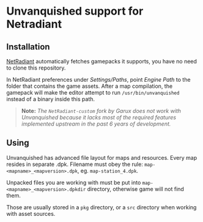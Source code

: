 Unvanquished support for Netradiant
===================================

Installation
------------

[NetRadiant](https://netradiant.gitlab.io/) automatically fetches gamepacks it supports, you have no need to clone this repository.

In NetRadiant preferences under *Settings/Paths*, point *Engine Path* to the folder that contains the game assets. After a map compilation, the gamepack will make the editor attempt to run `/usr/bin/unvanquished` instead of a binary inside this path.

> **Note:** _The `NetRadiant-custom` fork by Garux does not work with Unvanquished because it lacks most of the required features implemented upstream in the past 6 years of development._

Using
-----

Unvanquished has advanced file layout for maps and resources. Every map resides in separate .dpk.
Filename must obey the rule: `map-<mapname>_<mapversion>.dpk`, eg. `map-station_4.dpk`.

Unpacked files you are working with must be put into `map-<mapname>_<mapversion>.dpkdir` directory,
otherwise game will not find them.

Those are usually stored in a `pkg` directory, or a `src` directory when working with asset sources.